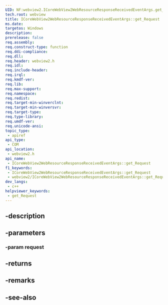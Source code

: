 ```yaml
---
UID: NF:webview2.ICoreWebView2WebResourceResponseReceivedEventArgs.get_Request
tech.root: webview
title: ICoreWebView2WebResourceResponseReceivedEventArgs::get_Request
ms.date: 
targetos: Windows
description: 
prerelease: false
req.assembly: 
req.construct-type: function
req.ddi-compliance: 
req.dll: 
req.header: webview2.h
req.idl: 
req.include-header: 
req.irql: 
req.kmdf-ver: 
req.lib: 
req.max-support: 
req.namespace: 
req.redist: 
req.target-min-winverclnt: 
req.target-min-winversvr: 
req.target-type: 
req.type-library: 
req.umdf-ver: 
req.unicode-ansi: 
topic_type:
 - apiref
api_type:
 - COM
api_location:
 - webview2.h
api_name:
 - ICoreWebView2WebResourceResponseReceivedEventArgs::get_Request
f1_keywords:
 - ICoreWebView2WebResourceResponseReceivedEventArgs::get_Request
 - webview2/ICoreWebView2WebResourceResponseReceivedEventArgs::get_Request
dev_langs:
 - c++
helpviewer_keywords:
 - get_Request
---
```


## -description

## -parameters

### -param request

## -returns

## -remarks

## -see-also

